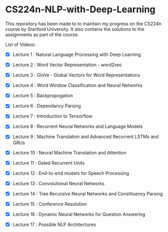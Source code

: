 # CS224n-NLP-with-Deep-Learning

This repository has been made to to maintain my progress on the CS224n course by Stanford University. It also contains the solutions to the assignments as part of the course.

List of Videos:

- [x] Lecture 1 : Natural Language Processing with Deep Learning
- [x] Lecture 2 : Word Vector Representation - word2vec
- [x] Lecture 3 : GloVe - Global Vectors for Word Representations
- [x] Lecture 4 : Word Window Classification and Neural Networks 
- [x] Lecture 5 : Backpropogation 
- [x] Lecture 6 : Dependancy Parsing
- [x] Lecture 7 : Introduction to Tensorflow 
- [x] Lecture 8 : Recurrent Neural Networks and Language Models
- [x] Lecture 9 : Machine Translation and Advanced Recurrent LSTMs and GRUs
- [x] Lecture 10 : Neural Machine Translation and Attention
- [x] Lecture 11 : Gated Recurrent Units 
- [x] Lecture 12 : End-to-end models for Speech Processing 
- [x] Lecture 13 : Convolutional Neural Networks
- [x] Lecture 14 : Tree Recursive Neural Networks and Constituency Parsing
- [x] Lecture 15 : Conference Resolution
- [x] Lecture 16 : Dynamic Neural Networks for Question Answering 
- [x] Lecture 17 : Possible NLP Architectures

